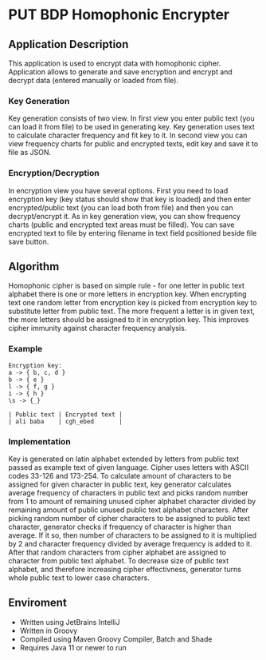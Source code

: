 # PUT BDP Homophonic Encrypter

## Application Description
This application is used to encrypt data with homophonic cipher.
Application allows to generate and save encryption and encrypt and decrypt data (entered manually or loaded from file).

### Key Generation
Key generation consists of two view. In first view you enter public text (you can load it from file) to be used in generating key.
Key generation uses text to calculate character frequency and fit key to it.
In second view you can view frequency charts for public and encrypted texts, edit key and save it to file as JSON.

### Encryption/Decryption
In encryption view you have several options. First you need to load encryption key (key status should show that key is loaded)
and then enter encrypted/public text (you can load both from file) and then you can decrypt/encrypt it.
As in key generation view, you can show frequency charts (public and encrypted text areas must be filled).
You can save encrypted text to file by entering filename in text field positioned beside file save button.

## Algorithm
Homophonic cipher is based on simple rule - for one letter in public text alphabet there is one or more letters in encryption key.
When encrypting text one random letter from encryption key is picked from encryption key to substitute letter from public text.
The more frequent a letter is in given text, the more letters should be assigned to it in encryption key. This improves cipher
immunity against character frequency analysis.

### Example
```
Encryption key:
a -> { b, c, d }
b -> { e }
l -> { f, g }
i -> { h }
\s -> {_}

| Public text | Encrypted text |
| ali baba    | cgh_ebed       |
```

### Implementation
Key is generated on latin alphabet extended by letters from public text passed as example text of given language.
Cipher uses letters with ASCII codes 33-126 and 173-254. To calculate amount of characters to be assigned for given character
in public text, key generator calculates average frequency of characters in public text and picks random number from 1 to amount of
remaining unused cipher alphabet character divided by remaining amount of public unused public text alphabet characters.
After picking random number of cipher characters to be assigned to public text character, generator checks if frequency of character
is higher than average. If it so, then number of characters to be assigned to it is multiplied by 2 and character frequency divided
by average frequency is added to it. After that random characters from cipher alphabet are assigned to character from public text alphabet.
To decrease size of public text alphabet, and therefore increasing cipher effectivness, generator turns whole public text to lower case characters.

## Enviroment
- Written using JetBrains IntelliJ
- Written in Groovy
- Compiled using Maven Groovy Compiler, Batch and Shade
- Requires Java 11 or newer to run
